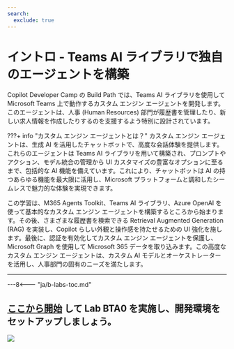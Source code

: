 ```yaml
---
search:
  exclude: true
---
```

# イントロ - Teams AI ライブラリで独自のエージェントを構築

Copilot Developer Camp の Build Path では、Teams AI ライブラリを使用して Microsoft Teams 上で動作するカスタム エンジン エージェントを開発します。このエージェントは、人事 (Human Resources) 部門が履歴書を管理したり、新しい求人情報を作成したりするのを支援するよう特別に設計されています。

???+ info "カスタム エンジン エージェントとは？"
    カスタム エンジン エージェントは、生成 AI を活用したチャットボットで、高度な会話体験を提供します。これらのエージェントは Teams AI ライブラリを用いて構築され、プロンプトやアクション、モデル統合の管理から UI カスタマイズの豊富なオプションに至るまで、包括的な AI 機能を備えています。これにより、チャットボットは AI の持つあらゆる機能を最大限に活用し、Microsoft プラットフォームと調和したシームレスで魅力的な体験を実現できます。

この学習は、M365 Agents Toolkit、Teams AI ライブラリ、Azure OpenAI を使って基本的なカスタム エンジン エージェントを構築するところから始まります。その後、さまざまな履歴書を検索できる Retrieval Augmented Generation (RAG) を実装し、Copilot らしい外観と操作感を持たせるための UI 強化を施します。最後に、認証を有効化してカスタム エンジン エージェントを保護し、Microsoft Graph を使用して Microsoft 365 データを取り込みます。この高度なカスタム エンジン エージェントは、カスタム AI モデルとオーケストレーターを活用し、人事部門の固有のニーズを満たします。

<hr />

---8<--- "ja/b-labs-toc.md"
  
## <a href="./00-prerequisites">ここから開始</a> して Lab BTA0 を実施し、開発環境をセットアップしましょう。

<img src="https://m365-visitor-stats.azurewebsites.net/copilot-camp/custom-engine/teams-ai/index" />